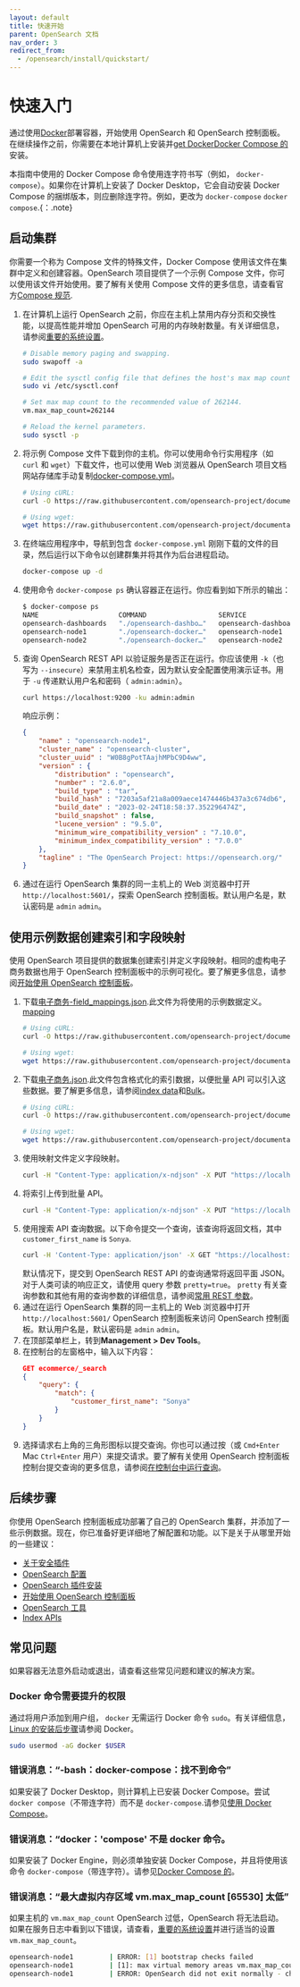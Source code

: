 ```yaml
---
layout: default
title: 快速开始
parent: OpenSearch 文档
nav_order: 3
redirect_from: 
  - /opensearch/install/quickstart/
---
```


# 快速入门

通过使用[Docker](https://www.docker.com/)部署容器，开始使用 OpenSearch 和 OpenSearch 控制面板。在继续操作之前，你需要在本地计算机上安装并[get Docker](https://docs.docker.com/get-docker/)[Docker Compose 的](https://github.com/docker/compose)安装。

本指南中使用的 Docker Compose 命令使用连字符书写（例如， `docker-compose`）。如果你在计算机上安装了 Docker Desktop，它会自动安装 Docker Compose 的捆绑版本，则应删除连字符。例如，更改为 `docker-compose` `docker compose`.{：.note}

## 启动集群

你需要一个称为 Compose 文件的特殊文件，Docker Compose 使用该文件在集群中定义和创建容器。OpenSearch 项目提供了一个示例 Compose 文件，你可以使用该文件开始使用。要了解有关使用 Compose 文件的更多信息，请查看官方[Compose 规范](https://docs.docker.com/compose/compose-file/).

1. 在计算机上运行 OpenSearch 之前，你应在主机上禁用内存分页和交换性能，以提高性能并增加 OpenSearch 可用的内存映射数量。有关详细信息，请参阅[重要的系统设置]({{site.url}}{{site.baseurl}}/opensearch/install/important-settings/)。
    ```bash
    # Disable memory paging and swapping.
    sudo swapoff -a
    
    # Edit the sysctl config file that defines the host's max map count.
    sudo vi /etc/sysctl.conf
    
    # Set max map count to the recommended value of 262144.
    vm.max_map_count=262144
    
    # Reload the kernel parameters.
    sudo sysctl -p
    ```
1. 将示例 Compose 文件下载到你的主机。你可以使用命令行实用程序（如 `curl` 和 `wget`）下载文件，也可以使用 Web 浏览器从 OpenSearch 项目文档网站存储库手动复制[docker-compose.yml](https://github.com/opensearch-project/documentation-website/blob/{{site.opensearch_major_minor_version}}/assets/examples/docker-compose.yml)。
    ```bash
    # Using cURL:
    curl -O https://raw.githubusercontent.com/opensearch-project/documentation-website/{{site.opensearch_major_minor_version}}/assets/examples/docker-compose.yml
    
    # Using wget:
    wget https://raw.githubusercontent.com/opensearch-project/documentation-website/{{site.opensearch_major_minor_version}}/assets/examples/docker-compose.yml
    ```
1. 在终端应用程序中，导航到包含 `docker-compose.yml` 刚刚下载的文件的目录，然后运行以下命令以创建群集并将其作为后台进程启动。
    ```bash
    docker-compose up -d
    ```
1. 使用命令 `docker-compose ps` 确认容器正在运行。你应看到如下所示的输出：
    ```bash
    $ docker-compose ps
    NAME                    COMMAND                  SERVICE                 STATUS              PORTS
    opensearch-dashboards   "./opensearch-dashbo…"   opensearch-dashboards   running             0.0.0.0:5601->5601/tcp
    opensearch-node1        "./opensearch-docker…"   opensearch-node1        running             0.0.0.0:9200->9200/tcp, 9300/tcp, 0.0.0.0:9600->9600/tcp, 9650/tcp
    opensearch-node2        "./opensearch-docker…"   opensearch-node2        running             9200/tcp, 9300/tcp, 9600/tcp, 9650/tcp
    ```
1. 查询 OpenSearch REST API 以验证服务是否正在运行。你应该使用 `-k`（也写为 `--insecure`）来禁用主机名检查，因为默认安全配置使用演示证书。用于 `-u` 传递默认用户名和密码（ `admin:admin`）。
    ```bash
    curl https://localhost:9200 -ku admin:admin
    ```
    响应示例：
    ```json
    {
        "name" : "opensearch-node1",
        "cluster_name" : "opensearch-cluster",
        "cluster_uuid" : "W0B8gPotTAajhMPbC9D4ww",
        "version" : {
            "distribution" : "opensearch",
            "number" : "2.6.0",
            "build_type" : "tar",
            "build_hash" : "7203a5af21a8a009aece1474446b437a3c674db6",
            "build_date" : "2023-02-24T18:58:37.352296474Z",
            "build_snapshot" : false,
            "lucene_version" : "9.5.0",
            "minimum_wire_compatibility_version" : "7.10.0",
            "minimum_index_compatibility_version" : "7.0.0"
        },
        "tagline" : "The OpenSearch Project: https://opensearch.org/"
    }
    ```
1. 通过在运行 OpenSearch 集群的同一主机上的 Web 浏览器中打开 `http://localhost:5601/`，探索 OpenSearch 控制面板。默认用户名是，默认密码是 `admin` `admin`。

## 使用示例数据创建索引和字段映射

使用 OpenSearch 项目提供的数据集创建索引并定义字段映射。相同的虚构电子商务数据也用于 OpenSearch 控制面板中的示例可视化。要了解更多信息，请参阅[开始使用 OpenSearch 控制面板]({{site.url}}{{site.baseurl}}/dashboards/index/)。

1. 下载[电子商务-field_mappings.json](https://github.com/opensearch-project/documentation-website/blob/{{site.opensearch_major_minor_version}}/assets/examples/ecommerce-field_mappings.json).此文件为将使用的示例数据定义。[mapping]({{site.url}}{{site.baseurl}}/opensearch/mappings/)
    ```bash
    # Using cURL:
    curl -O https://raw.githubusercontent.com/opensearch-project/documentation-website/{{site.opensearch_major_minor_version}}/assets/examples/ecommerce-field_mappings.json
    
    # Using wget:
    wget https://raw.githubusercontent.com/opensearch-project/documentation-website/{{site.opensearch_major_minor_version}}/assets/examples/ecommerce-field_mappings.json
    ```
1. 下载[电子商务.json](https://github.com/opensearch-project/documentation-website/blob/{{site.opensearch_major_minor_version}}/assets/examples/ecommerce.json).此文件包含格式化的索引数据，以便批量 API 可以引入这些数据。要了解更多信息，请参阅[index data]({{site.url}}{{site.baseurl}}/opensearch/index-data/)和[Bulk]({{site.url}}{{site.baseurl}}/api-reference/document-apis/bulk/)。
    ```bash
    # Using cURL:
    curl -O https://raw.githubusercontent.com/opensearch-project/documentation-website/{{site.opensearch_major_minor_version}}/assets/examples/ecommerce.json
    
    # Using wget:
    wget https://raw.githubusercontent.com/opensearch-project/documentation-website/{{site.opensearch_major_minor_version}}/assets/examples/ecommerce.json
    ```
1. 使用映射文件定义字段映射。
    ```bash
    curl -H "Content-Type: application/x-ndjson" -X PUT "https://localhost:9200/ecommerce" -ku admin:admin --data-binary "@ecommerce-field_mappings.json"
    ```
1. 将索引上传到批量 API。
    ```bash
    curl -H "Content-Type: application/x-ndjson" -X PUT "https://localhost:9200/ecommerce/_bulk" -ku admin:admin --data-binary "@ecommerce.json"
    ```
1. 使用搜索 API 查询数据。以下命令提交一个查询，该查询将返回文档，其中 `customer_first_name` is `Sonya`.
    ```bash
    curl -H 'Content-Type: application/json' -X GET "https://localhost:9200/ecommerce/_search?pretty=true" -ku admin:admin -d' {"query":{"match":{"customer_first_name":"Sonya"}}}'
    ```
    默认情况下，提交到 OpenSearch REST API 的查询通常将返回平面 JSON。对于人类可读的响应正文，请使用 query 参数 `pretty=true`。 `pretty` 有关查询参数和其他有用的查询参数的详细信息，请参阅[常用 REST 参数]({{site.url}}{{site.baseurl}}/opensearch/common-parameters/)。
1. 通过在运行 OpenSearch 集群的同一主机上的 Web 浏览器中打开 `http://localhost:5601/` OpenSearch 控制面板来访问 OpenSearch 控制面板。默认用户名是，默认密码是 `admin` `admin`。
1. 在顶部菜单栏上，转到**Management > Dev Tools**。
1. 在控制台的左窗格中，输入以下内容：
    ```json
    GET ecommerce/_search
    {
        "query": {
            "match": {
                "customer_first_name": "Sonya"
            }
        }
    }
    ```
1. 选择请求右上角的三角形图标以提交查询。你也可以通过按（或 `Cmd+Enter` Mac `Ctrl+Enter` 用户）来提交请求。要了解有关使用 OpenSearch 控制面板控制台提交查询的更多信息，请参阅[在控制台中运行查询]({{site.url}}{{site.baseurl}}/dashboards/run-queries/)。

## 后续步骤

你使用 OpenSearch 控制面板成功部署了自己的 OpenSearch 集群，并添加了一些示例数据。现在，你已准备好更详细地了解配置和功能。以下是关于从哪里开始的一些建议：
- [关于安全插件]({{site.url}}{{site.baseurl}}/security/index/)
- [OpenSearch 配置]({{site.url}}{{site.baseurl}}/install-and-configure/configuring-opensearch/)
- [OpenSearch 插件安装]({{site.url}}{{site.baseurl}}/opensearch/install/plugins/)
- [开始使用 OpenSearch 控制面板]({{site.url}}{{site.baseurl}}/dashboards/index/)
- [OpenSearch 工具]({{site.url}}{{site.baseurl}}/tools/index/)
- [Index APIs]({{site.url}}{{site.baseurl}}/api-reference/index-apis/index/)

## 常见问题

如果容器无法意外启动或退出，请查看这些常见问题和建议的解决方案。

### Docker 命令需要提升的权限

通过将用户添加到用户组， `docker` 无需运行 Docker 命令 `sudo`。有关详细信息，[Linux 的安装后步骤](https://docs.docker.com/engine/install/linux-postinstall/)请参阅 Docker。
```bash
sudo usermod -aG docker $USER
```

### 错误消息：“-bash：docker-compose：找不到命令”

如果安装了 Docker Desktop，则计算机上已安装 Docker Compose。尝试 `docker compose`（不带连字符）而不是 `docker-compose`.请参见[使用 Docker Compose](https://docs.docker.com/get-started/08_using_compose/)。

### 错误消息：“docker：'compose' 不是 docker 命令。

如果安装了 Docker Engine，则必须单独安装 Docker Compose，并且将使用该命令 `docker-compose`（带连字符）。请参见[Docker Compose 的](https://github.com/docker/compose)。

### 错误消息：“最大虚拟内存区域 vm.max_map_count [65530] 太低”

如果主机的 `vm.max_map_count` OpenSearch 过低，OpenSearch 将无法启动。如果在服务日志中看到以下错误，请查看，[重要的系统设置]({{site.url}}{{site.baseurl}}/opensearch/install/important-settings/)并进行适当的设置 `vm.max_map_count`。
```bash
opensearch-node1         | ERROR: [1] bootstrap checks failed
opensearch-node1         | [1]: max virtual memory areas vm.max_map_count [65530] is too low, increase to at least [262144]
opensearch-node1         | ERROR: OpenSearch did not exit normally - check the logs at /usr/share/opensearch/logs/opensearch-cluster.log
```